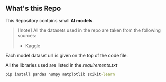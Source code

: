 ## What's this Repo
This Repository contains small **AI models**.

>[!note] All the datasets used in the repo are taken from the following sources:
> - Kaggle
> 
Each model dataset url is given on the top of the code file.



All the libraries used are listed in the *requirements.txt*
```cmd
pip install pandas numpy matplotlib scikit-learn
```
